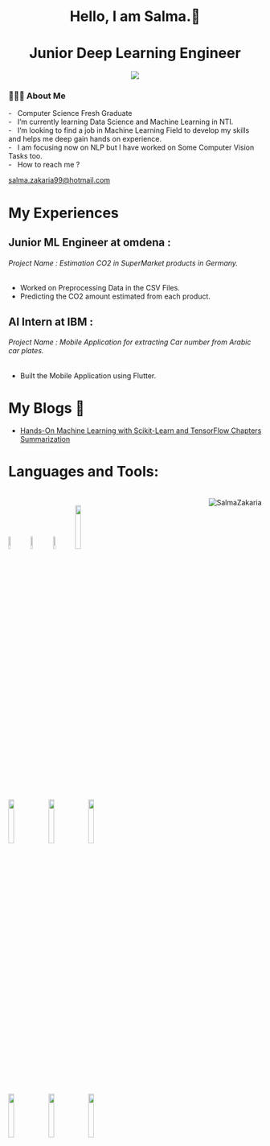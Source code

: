 
<h1 align = center > Hello, I am Salma.👋 </h1>
<h1 align = center > Junior Deep Learning Engineer </h1>

  <p align="center">
    <a href="https://www.linkedin.com/in/salma-zakaria-4a9bbb177/"><img src="https://img.shields.io/badge/linkedin-%230177B5?style=flat&logo=linkedin&logoColor=white"/></a>
  <p/>
  

<p>
  <h3> 👨🏻‍💻 About Me </h3>
  - &nbsp; Computer Science Fresh Graduate </br>
  - &nbsp; I’m currently learning Data Science and Machine Learning in NTI.</br>
  - &nbsp; I’m looking to find a job in Machine Learning Field to develop my skills and helps me deep gain hands on experience. </br>
  - &nbsp; I am focusing now on NLP but I have worked on Some Computer Vision Tasks too.</br>
  - &nbsp; How to reach me ?</br>
           <p><a href="mailto:salma.zakaria99@hotmail.com">salma.zakaria99@hotmail.com</a></p>
</p>

# My Experiences
## Junior ML Engineer at omdena :
###### Project Name : Estimation CO2 in SuperMarket products in Germany.
* Worked on Preprocessing Data in the CSV Files.
* Predicting the CO2 amount estimated from each product.

## AI Intern at IBM :
###### Project Name : Mobile Application for extracting Car number from Arabic car plates.
* Built the Mobile Application using Flutter.

#  My Blogs 📝
- [Hands-On Machine Learning with Scikit-Learn and TensorFlow Chapters Summarization](https://medium.com/me/stories/public)

# Languages and Tools:
<br/>
  <div align="right"><img align="right" src="https://github-readme-stats.vercel.app/api/top-langs?username=SalmaZakaria&show_icons=true&locale=en&layout=compact&theme=algolia" alt="SalmaZakaria" /></div>
  
 <code><img width="8%"  src="https://cdn.worldvectorlogo.com/logos/c.svg"></code>
 <code><img width="8%"  src="https://cdn.svgporn.com/logos/c.svg"></code>
 <code><img width="8%"  src="https://cdn.svgporn.com/logos/c-sharp.svg"></code>
 <code><img width="15%" src="https://www.vectorlogo.zone/logos/python/python-ar21.svg"></code>
 <br />
 <code><img width="15%" src="https://www.vectorlogo.zone/logos/w3_html5/w3_html5-ar21.svg"></code>
 <code><img width="15%" src="https://www.vectorlogo.zone/logos/netlifyapp_watercss/netlifyapp_watercss-ar21.svg"></code>
 <code><img width="15%" src="https://www.vectorlogo.zone/logos/oracle/oracle-ar21.svg"></code>
 <br/>
 <code><img width="15%" src="https://www.vectorlogo.zone/logos/git-scm/git-scm-ar21.svg"></code>
 <code><img width="15%" src="https://www.vectorlogo.zone/logos/java/java-ar21.svg"></code>
 <code><img width="15%" src="https://www.vectorlogo.zone/logos/javascript/javascript-ar21.svg"></code>
 

